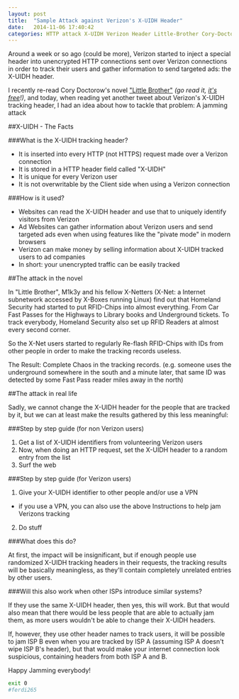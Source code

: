 ```yaml
---
layout: post
title:  "Sample Attack against Verizon's X-UIDH Header"
date:   2014-11-06 17:40:42
categories: HTTP attack X-UIDH Verizon Header Little-Brother Cory-Doctorow
---
```


Around a week or so ago (could be more), Verizon started to inject a special header into unencrypted HTTP connections sent over Verizon connections in order to track their users and gather information to send targeted ads: the X-UIDH header.

I recently re-read Cory Doctorow's novel ["Little Brother"](http://en.wikipedia.org/wiki/Little_Brother_%28Doctorow_novel%29) *(go read it, [it's free](http://craphound.com/littlebrother/download/)!)*, and today, when reading yet another tweet about Verizon's X-UIDH tracking header, I had an idea about how to tackle that problem: A jamming attack

##X-UIDH - The Facts

###What is the X-UIDH tracking header?

- It is inserted into every HTTP (not HTTPS) request made over a Verizon connection
- It is stored in a HTTP header field called "X-UIDH"
- It is unique for every Verizon user
- It is not overwritable by the Client side when using a Verizon connection

###How is it used?

- Websites can read the X-UIDH header and use that to uniquely identify visitors from Verizon
- Ad Websites can gather information about Verizon users and send targeted ads even when using features like the "pivate mode" in modern browsers
- Verizon can make money by selling information about X-UIDH tracked users to ad companies
- In short: your unencrypted traffic can be easily tracked

##The attack in the novel

In "Little Brother", M1k3y and his fellow X-Netters (X-Net: a Internet subnetwork accessed by X-Boxes running Linux) find out that Homeland Security had started to put RFID-Chips into almost everything. From Car Fast Passes for the Highways to Library books and Underground tickets. To track everybody, Homeland Security also set up RFID Readers at almost every second corner.

So the X-Net users started to regularly Re-flash RFID-Chips with IDs from other people in order to make the tracking records useless.

The Result: Complete Chaos in the tracking records. (e.g. someone uses the underground somewhere in the south and a minute later, that same ID was detected by some Fast Pass reader miles away in the north)

##The attack in real life

Sadly, we cannot change the X-UIDH header for the people that are tracked by it, but we can at least make the results gathered by this less meaningful:

###Step by step guide (for non Verizon users)

1. Get a list of X-UIDH identifiers from volunteering Verizon users
2. Now, when doing an HTTP request, set the X-UIDH header to a random entry from the list
3. Surf the web

###Step by step guide (for Verizon users)

1. Give your X-UIDH identifier to other people and/or use a VPN
  - if you use a VPN, you can also use the above Instructions to help jam Verizons tracking
2. Do stuff

###What does this do?

At first, the impact will be insignificant, but if enough people use randomized X-UIDH tracking headers in their requests, the tracking results will be basically meaningless, as they'll contain completely unrelated entries by other users.

###Will this also work when other ISPs introduce similar systems?

If they use the same X-UIDH header, then yes, this will work. But that would also mean that there would be less people that are able to actually jam them, as more users wouldn't be able to change their X-UIDH headers.

If, however, they use other header names to track users, it will be possible to jam ISP B even when you are tracked by ISP A (assuming ISP A doesn't wipe ISP B's header), but that would make your internet connection look suspicious, containing headers from both ISP A and B.

Happy Jamming everybody!

```sh
exit 0
#ferdi265
```
